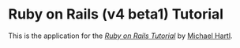 # Ruby on Rails (v4 beta1) Tutorial

This is the application for the
[*Ruby on Rails Tutorial*](http://railstutorial.org/)
by [Michael Hartl](http://michaelhartl.com/).